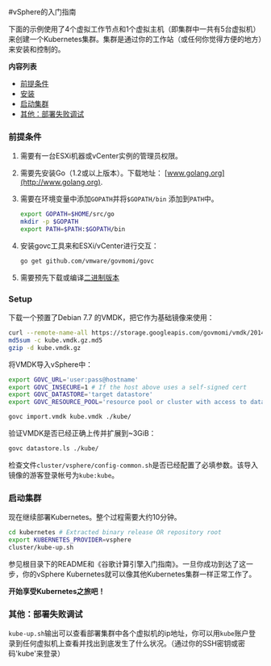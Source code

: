 #vSphere的入门指南

下面的示例使用了4个虚拟工作节点和1个虚拟主机（即集群中一共有5台虚拟机）来创建一个Kubernetes集群。集群是通过你的工作站（或任何你觉得方便的地方）来安装和控制的。

**内容列表**

- [前提条件](#prerequisites)
- [安装](#setup)
- [启动集群](#starting-a-cluster)
- [其他：部署失败调试](#extra-debugging-deployment-failure)

### 前提条件

1. 需要有一台ESXi机器或vCenter实例的管理员权限。 
2. 需要先安装Go（1.2或以上版本）。下载地址： [www.golang.org](http://www.golang.org).
3. 需要在环境变量中添加`GOPATH`并将`$GOPATH/bin` 添加到`PATH`中。

   ```sh
   export GOPATH=$HOME/src/go
   mkdir -p $GOPATH
   export PATH=$PATH:$GOPATH/bin
   ```

4. 安装govc工具来和ESXi/vCenter进行交互：

   ```sh
   go get github.com/vmware/govmomi/govc
   ```

5. 需要预先下载或编译[二进制版本](binary_release.md)

### Setup

下载一个预置了Debian 7.7 的VMDK，把它作为基础镜像来使用：

```sh
curl --remote-name-all https://storage.googleapis.com/govmomi/vmdk/2014-11-11/kube.vmdk.gz{,.md5}
md5sum -c kube.vmdk.gz.md5
gzip -d kube.vmdk.gz
```

将VMDK导入vSphere中：

```sh
export GOVC_URL='user:pass@hostname'
export GOVC_INSECURE=1 # If the host above uses a self-signed cert
export GOVC_DATASTORE='target datastore'
export GOVC_RESOURCE_POOL='resource pool or cluster with access to datastore'

govc import.vmdk kube.vmdk ./kube/
```

验证VMDK是否已经正确上传并扩展到~3GiB：

```sh
govc datastore.ls ./kube/
```

检查文件`cluster/vsphere/config-common.sh`是否已经配置了必填参数。该导入镜像的游客登录帐号为`kube:kube`。

### 启动集群

现在继续部署Kubernetes。整个过程需要大约10分钟。  

```sh
cd kubernetes # Extracted binary release OR repository root
export KUBERNETES_PROVIDER=vsphere
cluster/kube-up.sh
```

参见根目录下的README和《谷歌计算引擎入门指南》。一旦你成功到达了这一步，你的vSphere Kubernetes就可以像其他Kubernetes集群一样正常工作了。

**开始享受Kubernetes之旅吧！**

### 其他：部署失败调试

`kube-up.sh`输出可以查看部署集群中各个虚拟机的ip地址，你可以用`kube`账户登录到任何虚拟机上查看并找出到底发生了什么状况。（通过你的SSH密钥或密码'kube'来登录）
